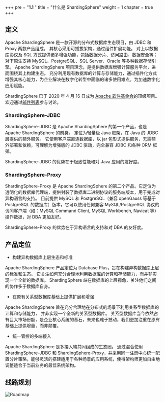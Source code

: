 +++
pre = "<b>1.1 </b>"
title = "什么是 ShardingSphere"
weight = 1
chapter = true
+++

## 定义

Apache ShardingSphere 是一款开源的分布式数据库生态项目，由 JDBC 和 Proxy 两款产品组成。
其核心采用可插拔架构，通过组件扩展功能。
对上以数据库协议及 SQL 方式提供诸多增强功能，包括数据分片、访问路由、数据安全等；对下原生支持 MySQL、PostgreSQL、SQL Server、Oracle 等多种数据存储引擎。 
Apache ShardingSphere 项目理念，是提供数据库增强计算服务平台，进而围绕其上构建生态。
充分利用现有数据库的计算与存储能力，通过插件化方式增强其核心能力，为企业解决在数字化转型中面临的诸多使用难点，为加速数字化应用赋能。

ShardingSphere 已于 2020 年 4 月 16 日成为 [Apache 软件基金会](https://apache.org/index.html#projects-list)的顶级项目。
欢迎通过[邮件列表](mailto:dev@shardingsphere.apache.org)参与讨论。

### ShardingSphere-JDBC

ShardingSphere-JDBC 是 Apache ShardingSphere 的第一个产品，也是 Apache ShardingSphere 的前身。
定位为轻量级 Java 框架，在 Java 的 JDBC 层提供的额外服务。
它使用客户端直连数据库，以 jar 包形式提供服务，无需额外部署和依赖，可理解为增强版的 JDBC 驱动，完全兼容 JDBC 和各种 ORM 框架。

ShardingSphere-JDBC 的优势在于极致性能和对 Java 应用的友好度。

### ShardingSphere-Proxy

ShardingSphere-Proxy 是 Apache ShardingSphere 的第二个产品。它定位为透明化的数据库代理端，提供封装了数据库二进制协议的服务端版本，用于完成对异构语言的支持。
目前提供 MySQL 和 PostgreSQL（兼容 openGauss 等基于 PostgreSQL 的数据库）版本，它可以使用任何兼容 MySQL/PostgreSQL 协议的访问客户端（如：MySQL Command Client, MySQL Workbench, Navicat 等）操作数据，对 DBA 更加友好。

ShardingSphere-Proxy 的优势在于异构语言的支持和对 DBA 的友好度。

## 产品定位

* 构建异构数据库上层生态和标准

Apache ShardingSphere 产品定位为 Database Plus，旨在构建异构数据库上层的标准和生态。
它关注如何充分合理地利用数据库的计算和存储能力，而并非实现一个全新的数据库。
ShardingSphere 站在数据库的上层视角，关注他们之间的协作多于数据库自身。

* 在原有关系型数据库基础上提供扩展和增强

Apache ShardingSphere 旨在充分合理地在分布式的场景下利用关系型数据库的计算和存储能力， 并非实现一个全新的关系型数据库。
关系型数据库当今依然占有巨大市场份额，是企业核心系统的基石，未来也难于撼动，我们更加注重在原有基础上提供增量，而非颠覆。

* 统一管控的多端接入

Apache ShardingSphere 是多接入端共同组成的生态圈。 
通过混合使用 ShardingSphere-JDBC 和 ShardingSphere-Proxy，并采用同一注册中心统一配置分片策略，能够灵活的搭建适用于各种场景的应用系统，使得架构师更加自由地调整适合于当前业务的最佳系统架构。

## 线路规划

![Roadmap](https://shardingsphere.apache.org/document/current/img/roadmap_v2.png)
